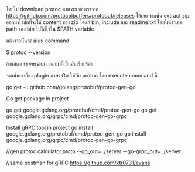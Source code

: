โดยไป download protoc ตาม os ของเราจาก https://github.com/protocolbuffers/protobuf/releases ได้เลย จากนั้น extract zip ออกมาไว้สักที่จะได้ content ของ zip ได้แก่ bin, include และ readme.txt โดยให้เราเอา path ของ bin ไปใส่ไว้ใน $PATH variable

หลังจากนั้นลองพิมพ์ command

$ protoc --version

ถ้าแสดงเลข version ออกมาก็เป็นอันเรียบร้อย

จากนั้นเราก็ลง plugin ภาษา Go ให้กับ protoc โดย execute command นี้

go get -u github.com/golang/protobuf/protoc-gen-go

Go get package in project

go get google.golang.org/protobuf/cmd/protoc-gen-go
go get google.golang.org/grpc/cmd/protoc-gen-go-grpc

Install gRPC tool in project
go install google.golang.org/protobuf/cmd/protoc-gen-go
go install google.golang.org/grpc/cmd/protoc-gen-go-grpc


//gen
protoc calculator.proto --go_out=../server --go-grpc_out=../server

//same postman for gRPC
https://github.com/ktr0731/evans